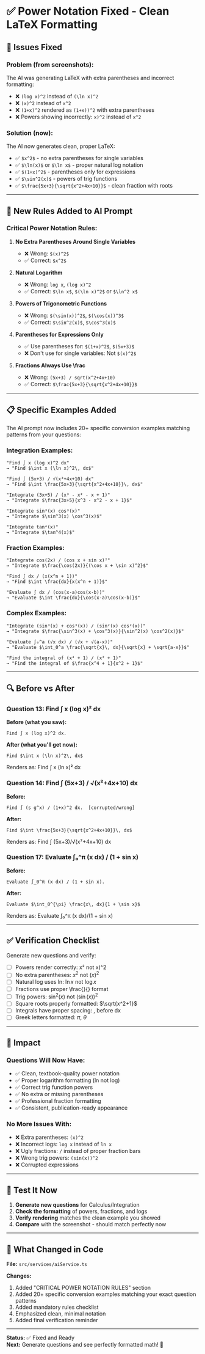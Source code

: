 # ✅ Power Notation Fixed - Clean LaTeX Formatting

## 🎯 Issues Fixed

### Problem (from screenshots):

The AI was generating LaTeX with extra parentheses and incorrect formatting:

- ❌ `(log x)^2` instead of `(\ln x)^2`
- ❌ `(x)^2` instead of `x^2`
- ❌ `(1+x)^2` rendered as `(1+x))^2` with extra parentheses
- ❌ Powers showing incorrectly: `x)^2` instead of `x^2`

### Solution (now):

The AI now generates clean, proper LaTeX:

- ✅ `$x^2$` - no extra parentheses for single variables
- ✅ `$\ln(x)$` or `$\ln x$` - proper natural log notation
- ✅ `$(1+x)^2$` - parentheses only for expressions
- ✅ `$\sin^2(x)$` - powers of trig functions
- ✅ `$\frac{5x+3}{\sqrt{x^2+4x+10}}$` - clean fraction with roots

---

## 📝 New Rules Added to AI Prompt

### Critical Power Notation Rules:

1. **No Extra Parentheses Around Single Variables**
   - ❌ Wrong: `$(x)^2$`
   - ✅ Correct: `$x^2$`

2. **Natural Logarithm**
   - ❌ Wrong: `log x`, `(log x)^2`
   - ✅ Correct: `$\ln x$`, `$(\ln x)^2$` or `$\ln^2 x$`

3. **Powers of Trigonometric Functions**
   - ❌ Wrong: `$(\sin(x))^2$`, `$(\cos(x))^3$`
   - ✅ Correct: `$\sin^2(x)$`, `$\cos^3(x)$`

4. **Parentheses for Expressions Only**
   - ✅ Use parentheses for: `$(1+x)^2$`, `$(5x+3)$`
   - ❌ Don't use for single variables: Not `$(x)^2$`

5. **Fractions Always Use \frac**
   - ❌ Wrong: `(5x+3) / sqrt(x^2+4x+10)`
   - ✅ Correct: `$\frac{5x+3}{\sqrt{x^2+4x+10}}$`

---

## 📋 Specific Examples Added

The AI prompt now includes 20+ specific conversion examples matching patterns from your questions:

### Integration Examples:

```
"Find ∫ x (log x)^2 dx"
→ "Find $\int x (\ln x)^2\, dx$"

"Find ∫ (5x+3) / √(x²+4x+10) dx"
→ "Find $\int \frac{5x+3}{\sqrt{x^2+4x+10}}\, dx$"

"Integrate (3x+5) / (x³ - x² - x + 1)"
→ "Integrate $\frac{3x+5}{x^3 - x^2 - x + 1}$"

"Integrate sin³(x) cos³(x)"
→ "Integrate $\sin^3(x) \cos^3(x)$"

"Integrate tan⁴(x)"
→ "Integrate $\tan^4(x)$"
```

### Fraction Examples:

```
"Integrate cos(2x) / (cos x + sin x)²"
→ "Integrate $\frac{\cos(2x)}{(\cos x + \sin x)^2}$"

"Find ∫ dx / (x(x^n + 1))"
→ "Find $\int \frac{dx}{x(x^n + 1)}$"

"Evaluate ∫ dx / (cos(x-a)cos(x-b))"
→ "Evaluate $\int \frac{dx}{\cos(x-a)\cos(x-b)}$"
```

### Complex Examples:

```
"Integrate (sin³(x) + cos³(x)) / (sin²(x) cos²(x))"
→ "Integrate $\frac{\sin^3(x) + \cos^3(x)}{\sin^2(x) \cos^2(x)}$"

"Evaluate ∫₀^a (√x dx) / (√x + √(a-x))"
→ "Evaluate $\int_0^a \frac{\sqrt{x}\, dx}{\sqrt{x} + \sqrt{a-x}}$"

"Find the integral of (x⁴ + 1) / (x² + 1)"
→ "Find the integral of $\frac{x^4 + 1}{x^2 + 1}$"
```

---

## 🔍 Before vs After

### Question 13: Find ∫ x (log x)² dx

**Before (what you saw):**

```
Find ∫ x (log x)^2 dx.
```

**After (what you'll get now):**

```
Find $\int x (\ln x)^2\, dx$
```

Renders as: Find ∫ x (ln x)² dx

### Question 14: Find ∫ (5x+3) / √(x²+4x+10) dx

**Before:**

```
Find ∫ (s g^x) / (1+x)^2 dx.  [corrupted/wrong]
```

**After:**

```
Find $\int \frac{5x+3}{\sqrt{x^2+4x+10}}\, dx$
```

Renders as: Find ∫ (5x+3)/√(x²+4x+10) dx

### Question 17: Evaluate ∫₀^π (x dx) / (1 + sin x)

**Before:**

```
Evaluate ∫_0^π (x dx) / (1 + sin x).
```

**After:**

```
Evaluate $\int_0^{\pi} \frac{x\, dx}{1 + \sin x}$
```

Renders as: Evaluate ∫₀^π (x dx)/(1 + sin x)

---

## ✅ Verification Checklist

Generate new questions and verify:

- [ ] Powers render correctly: x² not x)^2
- [ ] No extra parentheses: $x^2$ not $(x)^2$
- [ ] Natural log uses ln: $\ln x$ not $\log x$
- [ ] Fractions use proper \frac{}{} format
- [ ] Trig powers: $\sin^2(x)$ not $(\sin(x))^2$
- [ ] Square roots properly formatted: $\sqrt{x^2+1}$
- [ ] Integrals have proper spacing: \, before dx
- [ ] Greek letters formatted: $\pi$, $\theta$

---

## 🎯 Impact

### Questions Will Now Have:

- ✅ Clean, textbook-quality power notation
- ✅ Proper logarithm formatting (ln not log)
- ✅ Correct trig function powers
- ✅ No extra or missing parentheses
- ✅ Professional fraction formatting
- ✅ Consistent, publication-ready appearance

### No More Issues With:

- ❌ Extra parentheses: `(x)^2`
- ❌ Incorrect logs: `log x` instead of `ln x`
- ❌ Ugly fractions: `/` instead of proper fraction bars
- ❌ Wrong trig powers: `(sin(x))^2`
- ❌ Corrupted expressions

---

## 🚀 Test It Now

1. **Generate new questions** for Calculus/Integration
2. **Check the formatting** of powers, fractions, and logs
3. **Verify rendering** matches the clean example you showed
4. **Compare** with the screenshot - should match perfectly now

---

## 📖 What Changed in Code

**File:** `src/services/aiService.ts`

**Changes:**

1. Added "CRITICAL POWER NOTATION RULES" section
2. Added 20+ specific conversion examples matching your exact question patterns
3. Added mandatory rules checklist
4. Emphasized clean, minimal notation
5. Added final verification reminder

---

**Status:** ✅ Fixed and Ready  
**Next:** Generate questions and see perfectly formatted math! 🎉
